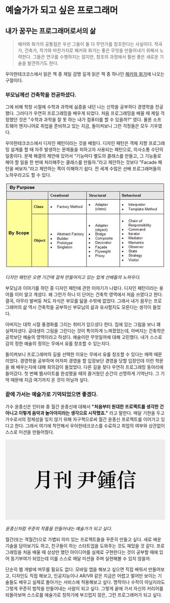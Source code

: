 # 예술가가 되고 싶은 프로그래머
## 내가 꿈꾸는 프로그래머로서의 삶

> 해커와 화가의 공통점은 우선 그들이 둘 다 무언가를 창조한다는 사실이다. 작곡가, 건축가, 작가와 마찬가지로 해커와 화가는 좋은 무엇을 만들어내기 위해서 노력한다. 그들은 연구를 수행하지는 않지만, 창조의 과정에서 훨씬 좋은 새로운 기술을 발견하기도 한다.

우아한테크코스에서 읽은 책 중 제일 감명 깊게 읽은 책 중 하나인 [해커와 화가](https://www.hanbit.co.kr/store/books/look.php?p_code=B6957684739)에 나오는 구절이다.

### 부모님께선 건축학을 전공하셨다. 

그에 비해 학창 시절에 수학과 과학에 싫증을 내던 나는 신학을 공부하다 경영학을 전공했다. 그러다가 우연히 프로그래밍을 배우게 되었다. 처음 프로그래밍을 배울 때 제일 걱정했던 것은 "수학과 과학을 잘 못 하는 내가 컴퓨터를 할 수 있을까?" 였다. 물론 소프트웨어 엔지니어로 취업을 준비하고 있는 지금, 돌이켜보니 그런 걱정들은 모두 기우였다.

우아한테크코스에서 디자인 패턴이라는 것을 배웠다. 디자인 패턴은 객체 지향 프로그래밍 설계를 할 때 자주 발생하는 문제들을 피하고자 사용되는 패턴으로, 의사소통 수단의 일종이다. 문제 해결의 제안에 있어서 “기능마다 별도의 클래스를 만들고, 그 기능들로 해야 할 일을 한 번에 처리해주는 클래스를 만들자.”라고 제안하는 것보다 "Facade 패턴을 써보자."라고 제안하는 쪽이 이해하기 쉽다. 전 세계 수많은 선배 프로그래머들의 노하우라고도 할 수 있다.

![](./img/design_patterns.png)

*디자인 패턴은 오랜 기간에 걸쳐 만들어지고 있는 업계 선배들의 노하우다.*

부모님과 이야기를 하던 중 디자인 패턴에 관한 이야기가 나왔다. 디자인 패턴이라는 용어를 이미 알고 계셨다. 왜 그런가 하니 이 단어는 건축학 영역에서 처음 쓰였다고 한다. 결국, 아무리 발버둥 쳐도 자식은 부모를 닮을 수밖에 없었다. 그래서 내가 꿈꾸는 프로그래머의 삶 역시 건축학을 공부하신 부모님의 삶과 유사할지도 모른다는 생각이 들었다.

아버지는 대학 시절 풍경화를 그리는 취미가 있으셨다 한다. 집에 있는 그림을 보니 꽤 실력자셨다. 공대생이 그림을 그린다는 것이 특이하게 느껴졌었는데, 아버지는 건축학은 공학보단 예술의 영역이라고 하셨다. 예술이란 무엇일까에 대해 고민했다. 내가 스스로 감히 정한 예술의 정의는 무에서 유를 창조할 수 있는지다.

돌이켜보니 프로그래머의 길을 선택한 이유는 무에서 유를 창조할 수 있다는 매력 때문이었다. 경영학을 공부하며 어차피 경영을 할 입장보단 경영을 당할 입장인데 이런 학문을 왜 배우는지에 대해 회의감이 들었었다. 다른 길을 찾다 우연히 프로그래밍 동아리에 들어갔다. 첫 번째 웹사이트를 완성했을 때의 즐거웠던 순간이 선명하게 기억난다. 그 기억 때문에 지금 여기까지 온 것이 아닐까 싶다.

### 끝에 가서는 예술가로 기억되었으면 좋겠다.

가수 윤종신은 인터뷰 중 월간 윤종신에 대해서 **"처음부터 원대한 프로젝트를 생각한 건 아니고 이렇게 음악과 놀아야지라는 생각으로 시작했죠."** 라고 말한다. 매달 기한을 두고 가수로서의 정체성을 잊지 않기 위해 자구책으로써 월간 윤종신 프로젝트를 이어가고 있다고 한다. 그래서 여기에 착안해서 우아한테크코스를 수료하고 취업의 여부와 상관없이 스스로 미션을 만들어줬다.

![](./img/yoon.jpg)

*윤종신처럼 꾸준히 작품을 만들어내는 예술가가 되고 싶다.*

월간(또는 격월간)으로 가볍되 의미 있는 프로젝트들을 꾸준히 만들고 싶다. 새로 배운 기술을 담아보기도 하고, 친구들이 하는 스타트업을 도와주는 것도 재밌을 것 같다. 프로그래밍을 처음 배울 때 상상만 했던 아이디어를 실제로 구현한다는 것이 공부할 때에 있어 동기부여가 되었는데 이를 스스로 매달 미션을 주며 실현해볼 수 있지 않을까.

단순히 웹 개발에 머무를 필요도 없다. 모바일 앱을 해보고 싶으면 직접 배워서 만들어보고, 디자인도 직접 해보고, 인공지능이나 AR/VR 같은 지금은 어렵고 멀어만 보이는 기술들도 배우고 실제로 돌아가는 서비스에 적용해보고 싶다. 명작이나 수작이 아닐지라도 그렇게 꾸준히 범작을 만들어내는 사람이 되고 싶다. 그렇게 끝에 가서 자신의 커리어를 되돌아보며 스스로를 예술가로 칭하기에 부끄럽지 않은, 그런 프로그래머가 되고 싶다.